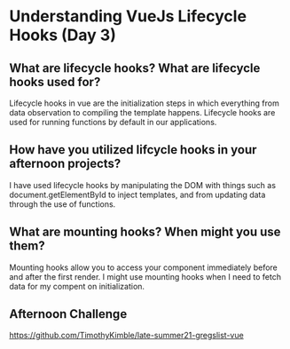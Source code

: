 # Understanding VueJs Lifecycle Hooks (Day 3)

## What are lifecycle hooks? What are lifecycle hooks used for?
Lifecycle hooks in vue are the initialization steps in which everything from data observation to compiling the template happens. Lifecycle hooks are used for running functions by default in our applications. 
## How have you utilized lifcycle hooks in your afternoon projects?
I have used lifecycle hooks by manipulating the DOM with things such as document.getElementById to inject templates, and from updating data through the use of functions. 
## What are mounting hooks? When might you use them?
Mounting hooks allow you to access your component immediately before and after the first render. I might use mounting hooks when I need to fetch data for my compent on initialization. 
## Afternoon Challenge
https://github.com/TimothyKimble/late-summer21-gregslist-vue